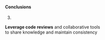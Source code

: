 #### Conclusions

3.

**Leverage code reviews** and collaborative tools<br>
to share knowledge and maintain consistency


<aside class="notes">
</aside>
